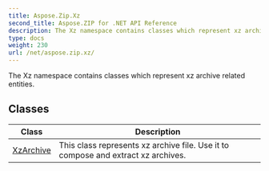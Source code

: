 ```yaml
---
title: Aspose.Zip.Xz
second_title: Aspose.ZIP for .NET API Reference
description: The Xz namespace contains classes which represent xz archive related entities
type: docs
weight: 230
url: /net/aspose.zip.xz/
---
```

The Xz namespace contains classes which represent xz archive related entities.

## Classes

| Class | Description |
| --- | --- |
| [XzArchive](./xzarchive/) | This class represents xz archive file. Use it to compose and extract xz archives. |


